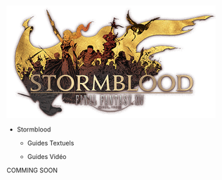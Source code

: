 ![SB Logo](img/Stormblood_Logo.png)

* Stormblood

    * Guides Textuels

    * Guides Vidéo

COMMING SOON